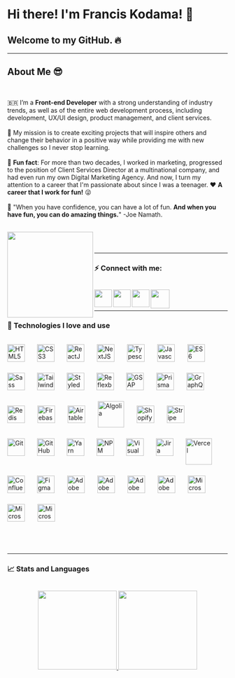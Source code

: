 # Hi there! I'm Francis Kodama! 👋

## Welcome to my GitHub. 🔥

<hr />

## About Me 😎

<br />

🇧🇷 I’m a **Front-end Developer** with a strong understanding of industry trends, as well as of the entire web development process, including development, UX/UI design, product management, and client services.
</br>
</br>
🚀 My mission is to create exciting projects that will inspire others and change their behavior in a positive way while providing me with new challenges so I never stop learning.
</br>
</br>
🏁 **Fun fact**: For more than two decades, I worked in marketing, progressed to the position of Client Services Director at a multinational company, and had even run my own Digital Marketing Agency. And now, I turn my attention to a career that I'm passionate about since I was a teenager. ❤️ **A career that I work for fun!** 😜
</br>
</br>
💭 "When you have confidence, you can have a lot of fun. **And when you have fun, you can do amazing things.**" -Joe Namath.
</br>
</br>

<a href="https://www.fkodama.com/" target="_blank">
<img align="left" width="196px" src="https://www.fkodama.com/_permanent/git/portfolio.svg"  />
</a>

</br>
</br>

<hr />

### ⚡ Connect with me:

<br />
<a href="https://www.fkodama.com/" target="_blank">
<img align="left" width="40px" src="https://www.fkodama.com/_permanent/git/website.svg"  />
</a>

<a href="https://www.linkedin.com/in/kodama/" target="_blank">
  <img align="left" width="40px" src="https://www.fkodama.com/_permanent/git/linkedin.svg"  />
</a>
<a href="https://www.instagram.com" target="_blank">
  <img align="left" width="40px" src="https://www.fkodama.com/_permanent/git/instagram.svg"  />
</a>
<a href="mailto:fk@fkodama.com">
  <img align="left" width="43px" src="https://www.fkodama.com/_permanent/git/email.svg" />
</a>

</br>
</br>

<hr />

### 🤖 Technologies I love and use

<div style="display: inline_block">
  <br>
  <!-- Frameworks and Languages -->
  <img align="center" alt="ReactJS" height="40px" src="https://fkodama.com/techstack-icons/react.svg" style="padding-right:25px; padding-bottom:25px;">                 
  <img align="center" alt="NextJS" height="40px" src="https://fkodama.com/techstack-icons/nextjs-icon.svg" style="padding-right:25px; padding-bottom:25px;">
  <img align="center" alt="Typescript" height="40px" src="https://fkodama.com/techstack-icons/typescript-icon.svg" style="padding-right:25px; padding-bottom:25px;">                 
  <img align="center" alt="Javascript" height="40px" src="https://fkodama.com/techstack-icons/javascript.svg" style="padding-right:25px; padding-bottom:25px;">
  <img align="center" alt="ES6" height="40px" src="https://fkodama.com/techstack-icons/es6.svg" style="padding-right:25px; padding-bottom:25px;">

  <!-- Styles -->
  <img align="left" alt="HTML5" width="40px" src="https://fkodama.com/techstack-icons/html-5.svg" style="padding-right:25px; padding-bottom:25px;" />
  <img align="left" alt="CSS3" width="40px" src="https://fkodama.com/techstack-icons/css-3.svg" style="padding-right:25px; padding-bottom:25px;" />
  <img align="left" alt="Sass" width="40px" src="https://fkodama.com/techstack-icons/sass.svg" style="padding-right:25px; padding-bottom:25px;" />
  <img align="left" alt="Tailwind CSS" width="40px" src="https://fkodama.com/techstack-icons/tailwindcss-icon.svg" style="padding-right:25px; padding-bottom:25px;" />
  <img align="left" alt="Styled Components" width="40px" src="https://fkodama.com/techstack-icons/styled-components.svg" style="padding-right:25px; padding-bottom:25px;" />
  <img align="left" alt="Reflexbox Rebass" width="40px" src="https://camo.githubusercontent.com/ac38250ad62288f6cbafc721f3b33640c339c2f1c3f4e20d7b2549663763da7a/68747470733a2f2f7265626173736a732e6f72672f6c6f676f2e737667" style="padding-right:25px; padding-bottom:25px;" />

  <!-- Animation -->
  <img align="center" alt="GSAP" width="40px" src="https://fkodama.com/techstack-icons/gsap.svg" style="padding-right:25px; padding-bottom:25px;">

  <!-- Databases -->
  <img align="center" alt="Prisma" width="40px" src="https://fkodama.com/techstack-icons/prisma.svg" style="padding-right:25px; padding-bottom:25px;">
  <img align="center" alt="GraphQL" width="40px" src="https://fkodama.com/techstack-icons/graphql.svg" style="padding-right:25px; padding-bottom:25px;">
  <img align="center" alt="Redis" width="40px" src="https://fkodama.com/techstack-icons/redis.svg" style="padding-right:25px; padding-bottom:25px;">
  <img align="center" alt="Firebase" width="40px" src="https://fkodama.com/techstack-icons/firebase.svg" style="padding-right:25px; padding-bottom:25px;">
  <img align="center" alt="Airtable" width="40px" src="https://fkodama.com/techstack-icons/airtable.svg" style="padding-right:25px; padding-bottom:25px;">

  <!-- Others -->
  <img align="center" alt="Algolia" width="60px" src="https://fkodama.com/techstack-icons/algolia.svg" style="padding-right:25px; padding-bottom:25px;">
  <img align="center" alt="Shopify" width="40px" src="https://fkodama.com/techstack-icons/shopify.svg" style="padding-right:25px; padding-bottom:25px;">
  <img align="center" alt="Stripe" width="40px" src="https://fkodama.com/techstack-icons/stripe.svg" style="padding-right:25px; padding-bottom:25px;">

  <!-- Hosting -->
  <img align="center" alt="Vercel" width="60px" src="https://fkodama.com/techstack-icons/vercel-logo.svg" style="padding-right:25px; padding-bottom:25px;">

  <!-- Version Control and Libraries Management -->
  <img align="left" alt="Git" width="40px" src="https://fkodama.com/techstack-icons/git-icon.svg" style="padding-right:25px; padding-bottom:25px;" />
  <img align="left" alt="GitHub" width="40px" src="https://fkodama.com/techstack-icons/github-icon.svg" style="padding-right:25px; padding-bottom:25px;" />
  <img align="left" alt="Yarn" width="40px" src="https://fkodama.com/techstack-icons/yarn.svg" style="padding-right:25px; padding-bottom:25px;" />
  <img align="left" alt="NPM" width="40px" src="https://fkodama.com/techstack-icons/npm-2.svg" style="padding-right:25px; padding-bottom:25px;" />

  <!-- Editor -->
  <img align="left" alt="Visual Studio Code" width="40px" src="https://fkodama.com/techstack-icons/visual-studio-code.svg" style="padding-right:25px;padding-bottom:25px;" />

  <!-- Project Management -->
  <img align="left" alt="Jira" width="40px" src="https://fkodama.com/techstack-icons/jira.svg" style="padding-right:25px;padding-bottom:25px;" />
  <img align="left" alt="Confluence" width="40px" src="https://fkodama.com/techstack-icons/confluence.svg" style="padding-right:25px;padding-bottom:25px;" />

  <!-- Design -->
  <img align="center" alt="Figma" height="40px" src="https://fkodama.com/techstack-icons/figma.svg" style="padding-right:25px;padding-bottom:25px;">  
  <img align="center" alt="Adobe XD" width="40px" src="https://fkodama.com/techstack-icons/adobe-xd.svg" style="padding-right:25px;padding-bottom:25px;">                                                   
  <img align="center" alt="Adobe Photoshop" width="40px" src="https://fkodama.com/techstack-icons/adobe-photoshop.svg" style="padding-right:25px;padding-bottom:25px;">  
  <img align="center" alt="Adobe Illustrator" width="40px" src="https://fkodama.com/techstack-icons/adobe-illustrator.svg" style="padding-right:25px;padding-bottom:25px;">  
  <img align="center" alt="Adobe Premiere" width="40px" src="https://fkodama.com/techstack-icons/adobe-premiere_pro.svg" style="padding-right:25px;padding-bottom:25px;">

  <!-- Microsoft -->
  <img align="center" alt="Microsoft excel" width="40px" src="https://fkodama.com/techstack-icons/microsoft-office-excel.svg" style="padding-right:25px;padding-bottom:25px;">  
  <img align="center" alt="Microsoft" width="40px" src="https://fkodama.com/techstack-icons/microsoft-office-powerpoint.svg" style="padding-right:25px;padding-bottom:25px;">  
  <img align="center" alt="Microsoft" width="40px" src="https://fkodama.com/techstack-icons/microsoft-office.svg" style="padding-right:25px;padding-bottom:25px;">  
</div>

<br />
<br />
<hr />

### 📈 Stats and Languages

<br />
<div align="center">
  <a href="https://github.com/franciskodama">
  <img height="180em" src="https://github-readme-stats.vercel.app/api?username=franciskodama&show_icons=true&theme=gradient&include_all_commits=true&count_private=true"/>
  <img height="180em" src="https://github-readme-stats.vercel.app/api/top-langs/?username=franciskodama&layout=compact&langs_count=7&theme=gradient"/>
</div>
